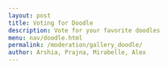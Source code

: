 ```yaml
---
layout: post
title: Voting for Doodle
description: Vote for your favorite doodles 
menu: nav/doodle.html
permalink: /moderation/gallery_doodle/
author: Arshia, Prajna, Mirabelle, Alex
---
```


